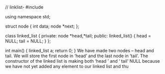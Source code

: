 // linklist-
#include <iostream>

using namespace std;

struct node
{
    int data;
    node *next;
};

class linked_list
{
private:
    node *head,*tail;
public:
    linked_list()
    {
        head = NULL;
        tail = NULL;
    }
};

int main()
{
    linked_list a;
    return 0;
}
We have made two nodes – head and tail. We will store the first node in ‘head’ and the last node in ‘tail’. The constructor of the linked list is making both ‘head ’ and ‘ tail’ NULL because we have not yet added any element to our linked list and thu
